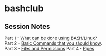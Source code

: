 # bashclub
## Session Notes  
Part 1 - [What can be done using BASH/Linux](https://github.com/pulsar17/bashclub/blob/master/Part_1.md)?  
Part 2 - [Basic Commands that you should know](https://github.com/pulsar17/bashclub/blob/master/Part_2.md).  
Part 3 - [Files and Permissions](https://github.com/pulsar17/bashclub/blob/master/Part_3.md)
Part 4 - [Pipes](https://github.com/pulsar17/bashclub/blob/master/Part_4.md)
